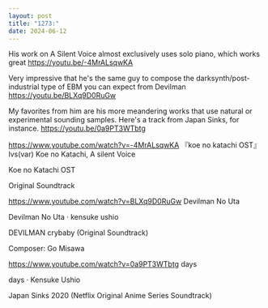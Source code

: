 ```yaml
---
layout: post
title: "1273:"
date: 2024-06-12
---
```


His work on A Silent Voice almost exclusively uses solo piano, which works great
https://youtu.be/-4MrALsqwKA

Very impressive that he's the same guy to compose the darksynth/post-industrial type of EBM you can expect from Devilman
https://youtu.be/BLXq9D0RuGw

My favorites from him are his more meandering works that use natural or experimental sounding samples. Here's a track from Japan Sinks, for instance.
https://youtu.be/0a9PT3WTbtg

https://www.youtube.com/watch?v=-4MrALsqwKA
『koe no katachi OST』lvs(var)
Koe no Katachi,      A silent Voice 

Koe no Katachi OST

Original Soundtrack

https://www.youtube.com/watch?v=BLXq9D0RuGw
Devilman No Uta

Devilman No Uta · kensuke ushio

DEVILMAN crybaby (Original Soundtrack)



Composer: Go Misawa


https://www.youtube.com/watch?v=0a9PT3WTbtg
days

days · Kensuke Ushio

Japan Sinks 2020 (Netflix Original Anime Series Soundtrack)
